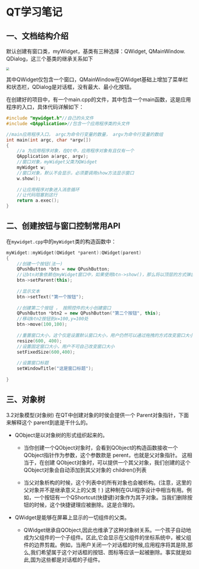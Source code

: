 # QT学习笔记

## 一、文档结构介绍

默认创建有窗口类，myWidget，基类有三种选择：QWidget, QMainWindow. QDialog，这三个基类的继承关系如下

<img src="https://s1.ax1x.com/2020/09/03/wiQhRg.png" style="zoom: 50%;" />

其中QWidget仅包含一个窗口，QMainWindow在QWidget基础上增加了菜单栏和状态栏，QDialog是对话框，没有最大、最小化按钮。

在创建好的项目中，有一个main.cpp的文件，其中包含一个main函数，这是应用程序的入口，具体代码详解如下：

```c++
#include "mywidget.h"//自己的头文件
#include <QApplication>//包含一个应用程序类的头文件

//main应用程序入口， argc为命令行变量的数量， argv为命令行变量的数组
int main(int argc, char *argv[])
{
    //a 为应用程序对象，在Qt中，应用程序对象有且仅有一个
    QApplication a(argc, argv);
    //窗口对象，myWidget父类为QWidget
    myWidget w;
    //窗口对象，默认不会显示，必须要调用show方法显示窗口
    w.show();
    
    //让应用程序对象进入消息循环
    //让代码阻塞到这行
    return a.exec();
}
```

## 二、创建按钮与窗口控制常用API

在`mywidget.cpp`中的`myWidget`类的构造函数中：

```c++
myWidget::myWidget(QWidget *parent):QWidget(parent)
{
    //创建一个按钮(法一)
    QPushButton *btn = new QPushButton;
    //让btn对象依赖在myWidget窗口中，如果使用btn->show()，那么将以顶层的方式弹出窗口控件
    btn->setParent(this);
    
    //显示文本
    btn->setText("第一个按钮");
    
    //创建第二个按钮 ， 按照控件的大小创建窗口
    QPushButton *btn2 = new QPushButton("第二个按钮", this);
    //移动btn2按钮到x=100,y=100处
    btn->move(100,100);
    
    //重置窗口大小，这个仅是设置默认窗口大小，用户仍然可以通过拖拽的方式改变窗口大小
    resize(600, 400);
   	//设置固定窗口大小，用户不可自己改变窗口大小
    setFixedSize(600,400);
    
    //设置窗口标题
    setWindowTitle("这是窗口标题");
    
}
```

## 三、对象树

3.2对象模型(对象树)
在QT中创建对象的时侯会提供一个 Parent对象指针，下面来解释这个 parent到底是干什么的。

* QObject是以对象树的形式组织起来的。

  * 当你创建一个QObject对象时，会看到QObject的构造函数接收一个QObject指针作为参数，这个参数款是 perent，也就是父对象指针。
    这相当于，在创建 QObject对象时，可以提供一个其父对象，我们创建的这个QObject对象会自动添加到其父对象的 children()列表

  * 当父对象析构的时候，这个列表中的所有对象也会被析构。(注意，这里的父对象并不是继承意义上的父类！)
    这种制在GUI程序设计中相当有用。例如，一个按钮有一个QShortcut(快捷键)对象作为其子对象。当我们删除按钮的时候，这个快捷键理应被删除。这是合理的。

* QWidget是能够在屏幕上显示的一切组件的父类。
  * QWidget继承自QObject,因此也维承了这种对象树关系。一个孩子自动地成为父组件的一个子组件。区此,它会显示在父组件的坐标系统中，被父组件的边界剪裁。例如，当用户关闭一个对话框的时候,应用程序将其是除,那么,我们希望属于这个对话框的按钮、图标等应该一起被删除。事实就是如此,国为这些都是对话框的子组件。